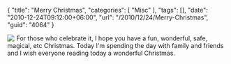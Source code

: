 {
	"title": "Merry Christmas",
	"categories": [
		"Misc"
	],
	"tags": [],
	"date": "2010-12-24T09:12:00+06:00",
	"url": "/2010/12/24/Merry-Christmas",
	"guid": "4064"
}

<img src="http://www.raymondcamden.com/images/cfjedi/StarWarsChristmasCardLead-thumb-550x389-30629.png" align="left" style="margin-right: 5px" /> For those who celebrate it, I hope you have a fun, wonderful, safe, magical, etc Christmas. Today I'm spending the day with family and friends and I wish everyone reading today a wonderful Christmas. 

<br clear="left">